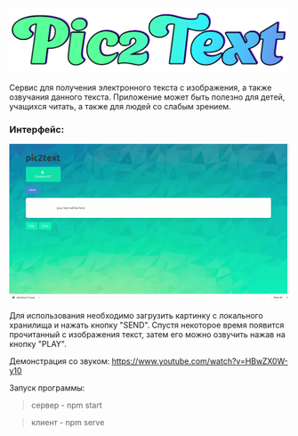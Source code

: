 ![screenshot](readme-assets/Logo4.png)


Сервис для получения электронного текста с изображения, а также озвучания данного текста.
Приложение может быть полезно для детей, учащихся читать, а также для людей со слабым зрением.

### Интерфейс:
![screenshot](readme-assets/Demo.gif)

Для использования необходимо загрузить картинку с локального хранилища и нажать кнопку "SEND".
Спустя некоторое время появится прочитанный с изображения текст, затем его можно озвучить нажав на кнопку "PLAY".

Демонстрация со звуком: https://www.youtube.com/watch?v=HBwZX0W-y10

Запуск программы:

> сервер - npm start

> клиент - npm serve
